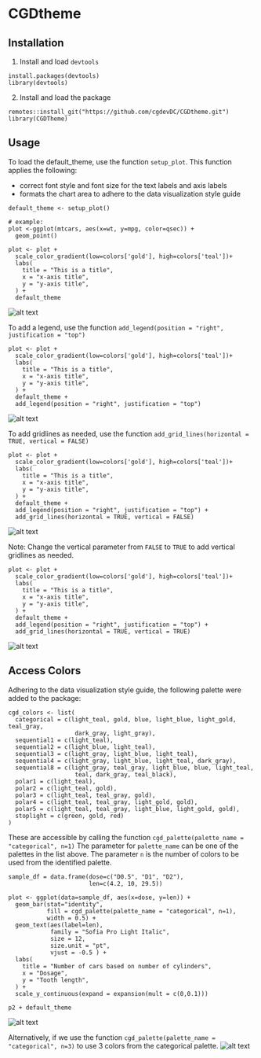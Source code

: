 # CGDtheme

## Installation
1. Install and load `devtools`
```
install.packages(devtools)
library(devtools)
```

2. Install and load the package
```
remotes::install_git("https://github.com/cgdevDC/CGDtheme.git")
library(CGDTheme)
```

## Usage
To load the default_theme, use the function `setup_plot`. This function applies the following:
- correct font style and font size for the text labels and axis labels
- formats the chart area to adhere to the data visualization style guide

```
default_theme <- setup_plot()

# example:
plot <-ggplot(mtcars, aes(x=wt, y=mpg, color=qsec)) + 
  geom_point()

plot <- plot + 
  scale_color_gradient(low=colors['gold'], high=colors['teal'])+
  labs(
    title = "This is a title",
    x = "x-axis title",
    y = "y-axis title",
  ) +
  default_theme
```
![alt text](/images/image-2.png)

To add a legend, use the function `add_legend(position = "right", justification = "top")`

```
plot <- plot + 
  scale_color_gradient(low=colors['gold'], high=colors['teal'])+
  labs(
    title = "This is a title",
    x = "x-axis title",
    y = "y-axis title",
  ) +
  default_theme +
  add_legend(position = "right", justification = "top")
```
![alt text](/images/image-3.png)

To add gridlines as needed, use the function `add_grid_lines(horizontal = TRUE, vertical = FALSE)`

```
plot <- plot + 
  scale_color_gradient(low=colors['gold'], high=colors['teal'])+
  labs(
    title = "This is a title",
    x = "x-axis title",
    y = "y-axis title",
  ) +
  default_theme +
  add_legend(position = "right", justification = "top") +
  add_grid_lines(horizontal = TRUE, vertical = FALSE)
```
![alt text](/images/image-4.png)

Note: Change the vertical parameter from `FALSE` to `TRUE` to add vertical gridlines as needed.
```
plot <- plot + 
  scale_color_gradient(low=colors['gold'], high=colors['teal'])+
  labs(
    title = "This is a title",
    x = "x-axis title",
    y = "y-axis title",
  ) +
  default_theme +
  add_legend(position = "right", justification = "top") +
  add_grid_lines(horizontal = TRUE, vertical = TRUE)
```
![alt text](/images/image-5.png)

## Access Colors
Adhering to the data visualization style guide, the following palette were added to the package:
```
cgd_colors <- list(
  categorical = c(light_teal, gold, blue, light_blue, light_gold, teal_gray,
                   dark_gray, light_gray),
  sequential1 = c(light_teal),
  sequential2 = c(light_blue, light_teal),
  sequential3 = c(light_gray, light_blue, light_teal),
  sequential4 = c(light_gray, light_blue, light_teal, dark_gray),
  sequential8 = c(light_gray, teal_gray, light_blue, blue, light_teal,
                   teal, dark_gray, teal_black),
  polar1 = c(light_teal),
  polar2 = c(light_teal, gold),
  polar3 = c(light_teal, teal_gray, gold),
  polar4 = c(light_teal, teal_gray, light_gold, gold),
  polar5 = c(light_teal, teal_gray, light_blue, light_gold, gold),
  stoplight = c(green, gold, red)
)
```
These are accessible by calling the function `cgd_palette(palette_name = "categorical", n=1)`
The parameter for `palette_name` can be one of the palettes in the list above. The parameter `n` is the number of colors to be used from the identified palette.
```
sample_df = data.frame(dose=c("D0.5", "D1", "D2"),
                       len=c(4.2, 10, 29.5))

plot <- ggplot(data=sample_df, aes(x=dose, y=len)) +
  geom_bar(stat="identity",
           fill = cgd_palette(palette_name = "categorical", n=1),
           width = 0.5) +
  geom_text(aes(label=len), 
            family = "Sofia Pro Light Italic",
            size = 12,
            size.unit = "pt",
            vjust = -0.5 ) +
  labs(
    title = "Number of cars based on number of cylinders",
    x = "Dosage",
    y = "Tooth length",
  ) +
  scale_y_continuous(expand = expansion(mult = c(0,0.1)))

p2 + default_theme
```
![alt text](/images/image.png)

Alternatively, if we use the function `cgd_palette(palette_name = "categorical", n=3)` to use 3 colors from the categorical palette.
![alt text](/images/image-1.png)